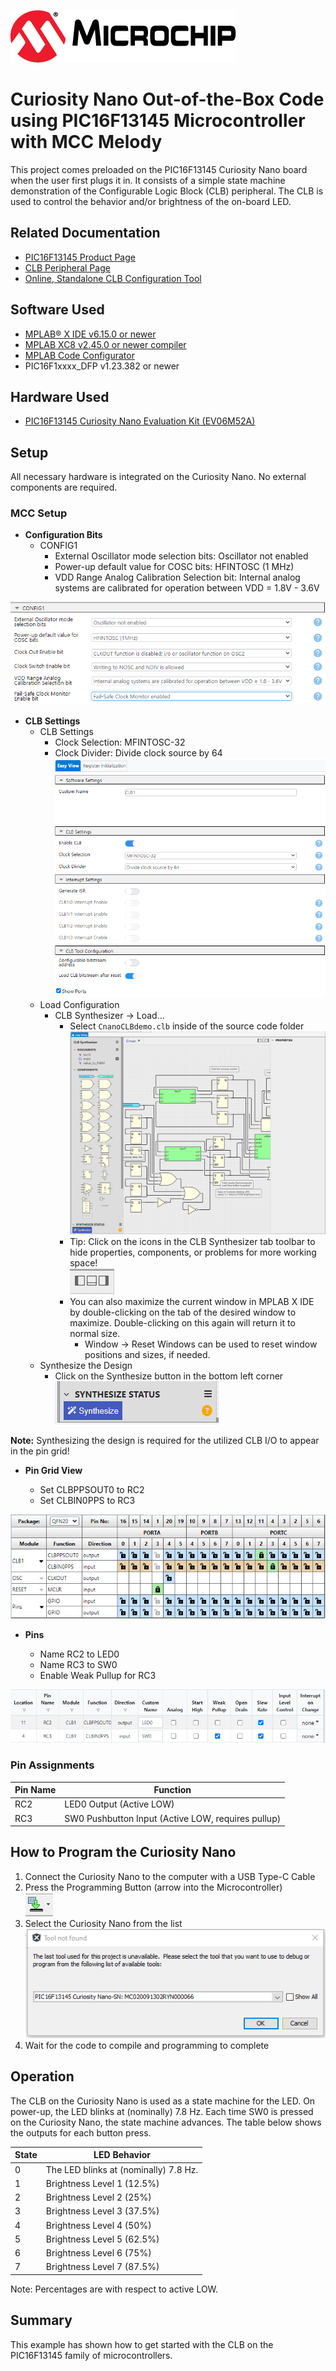 <!-- Please do not change this logo with link -->

[![MCHP](images/microchip.png)](https://www.microchip.com)

# Curiosity Nano Out-of-the-Box Code using PIC16F13145 Microcontroller with MCC Melody

This project comes preloaded on the PIC16F13145 Curiosity Nano board when the user first plugs it in. It consists of a simple state machine demonstration of the Configurable Logic Block (CLB) peripheral. The CLB is used to control the behavior and/or brightness of the on-board LED. 

## Related Documentation

- [PIC16F13145 Product Page](#)
- [CLB Peripheral Page](#)
- [Online, Standalone CLB Configuration Tool](#)

## Software Used

- [MPLAB® X IDE v6.15.0 or newer](#)
- [MPLAB XC8 v2.45.0 or newer compiler](#)
- [MPLAB Code Configurator](#)
- PIC16F1xxxx_DFP v1.23.382 or newer

## Hardware Used

- [PIC16F13145 Curiosity Nano Evaluation Kit (EV06M52A)](#)

## Setup

All necessary hardware is integrated on the Curiosity Nano. No external components are required.

### MCC Setup

* **Configuration Bits**
     * CONFIG1
          * External Oscillator mode selection bits: Oscillator not enabled  
          * Power-up default value for COSC bits: HFINTOSC (1 MHz)  
          * VDD Range Analog Calibration Selection bit: Internal analog systems are calibrated for operation between VDD = 1.8V - 3.6V  

![Image of CONFIG1](./images/configBits_CONFIG1.PNG)

* **CLB Settings**
     * CLB Settings
          * Clock Selection: MFINTOSC-32
          * Clock Divider: Divide clock source by 64  
![Image of the CLB Settings](./images/CLBSettings.PNG)  
     * Load Configuration
          * CLB Synthesizer &rarr; Load...
               * Select `CnanoCLBdemo.clb` inside of the source code folder  
![Image of the CLB Synthesizer](./images/CLBSynthesizer_startup.PNG)  
               * Tip: Click on the icons in the CLB Synthesizer tab toolbar to hide properties, components, or problems for more working space!  
![CLB Window Controls](./images/CLBSynthesizer_windowControls.PNG)  
               * You can also maximize the current window in MPLAB X IDE by double-clicking on the tab of the desired window to maximize. Double-clicking on this again will return it to normal size.
                    * Window &rarr; Reset Windows can be used to reset window positions and sizes, if needed.
     * Synthesize the Design
          * Click on the Synthesize button in the bottom left corner  
![CLB Synthesize Button](./images/CLBSynthesizer_synthesize.PNG)  

**Note:** Synthesizing the design is required for the utilized CLB I/O to appear in the pin grid!

* **Pin Grid View**

     - Set CLBPPSOUT0 to RC2
     - Set CLBIN0PPS to RC3

![Pin Grid View](./images/pinGrid.PNG)
  
* **Pins**

     - Name RC2 to LED0
     - Name RC3 to SW0
     - Enable Weak Pullup for RC3  

![Pin Settings](./images/pinSettings.PNG)  

### Pin Assignments

| Pin Name | Function |
| -------- | -------- |
| RC2 | LED0 Output (Active LOW)
| RC3 | SW0 Pushbutton Input (Active LOW, requires pullup)

## How to Program the Curiosity Nano

1. Connect the Curiosity Nano to the computer with a USB Type-C Cable
2. Press the Programming Button (arrow into the Microcontroller)  
![Programming Button](./images/programmingIcon.PNG)  
3. Select the Curiosity Nano from the list
![Selecting a tool](./images/toolSelect.PNG)  
4. Wait for the code to compile and programming to complete

## Operation

The CLB on the Curiosity Nano is used as a state machine for the LED. On power-up, the LED blinks at (nominally) 7.8 Hz. Each time SW0 is pressed on the Curiosity Nano, the state machine advances. The table below shows the outputs for each button press.

| State | LED Behavior |
| ------------ | ------------ |
| 0 | The LED blinks at (nominally) 7.8 Hz.
| 1 | Brightness Level 1 (12.5%)
| 2 | Brightness Level 2 (25%)
| 3 | Brightness Level 3 (37.5%)
| 4 | Brightness Level 4 (50%)
| 5 | Brightness Level 5 (62.5%)
| 6 | Brightness Level 6 (75%)
| 7 | Brightness Level 7 (87.5%)

Note: Percentages are with respect to active LOW.

## Summary

This example has shown how to get started with the CLB on the PIC16F13145 family of microcontrollers.